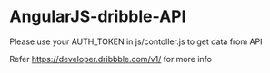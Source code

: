 # AngularJS-dribble-API

Please use your AUTH_TOKEN in js/contoller.js to get data from API

Refer https://developer.dribbble.com/v1/ for more info
